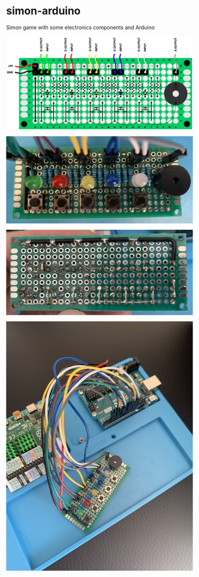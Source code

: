 # simon-arduino
Simon game with some electronics components and Arduino

![PCB board](pcb.jpg)

![Board top](board_top.jpg)

![Board bottom](board_bottom.jpg)

![Arduino wiring](arduino_wiring.jpg)

